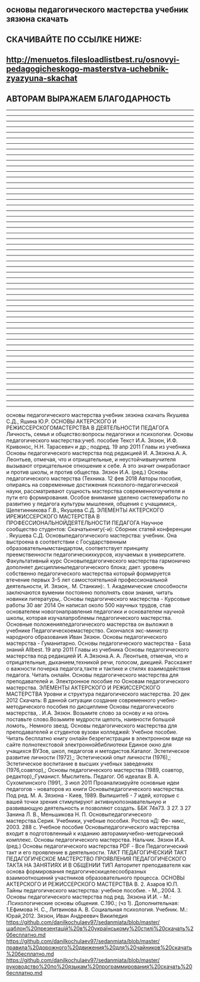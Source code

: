 основы педагогического мастерства учебник зязюна скачать
--------------------------------------------------
СКАЧИВАЙТЕ ПО ССЫЛКЕ НИЖЕ:
--------------------------------------------------
http://menuetos.filesloadlistbest.ru/osnovyi-pedagogicheskogo-masterstva-uchebnik-zyazyuna-skachat
--------------------------------------------------
АВТОРАМ ВЫРАЖАЕМ БЛАГОДАРНОСТЬ
--------------------------------------------------
--------------------------------------------------
--------------------------------------------------
--------------------------------------------------
--------------------------------------------------
--------------------------------------------------
--------------------------------------------------
--------------------------------------------------
--------------------------------------------------
--------------------------------------------------
--------------------------------------------------
--------------------------------------------------
--------------------------------------------------
--------------------------------------------------
--------------------------------------------------
--------------------------------------------------
--------------------------------------------------
--------------------------------------------------
--------------------------------------------------
--------------------------------------------------
--------------------------------------------------
--------------------------------------------------
--------------------------------------------------
--------------------------------------------------
--------------------------------------------------
--------------------------------------------------
--------------------------------------------------
--------------------------------------------------
--------------------------------------------------
--------------------------------------------------
--------------------------------------------------
--------------------------------------------------
--------------------------------------------------
--------------------------------------------------
--------------------------------------------------
--------------------------------------------------
--------------------------------------------------
--------------------------------------------------
--------------------------------------------------
--------------------------------------------------
--------------------------------------------------
--------------------------------------------------
--------------------------------------------------
--------------------------------------------------
--------------------------------------------------
--------------------------------------------------
--------------------------------------------------
--------------------------------------------------
--------------------------------------------------
--------------------------------------------------
--------------------------------------------------
--------------------------------------------------
--------------------------------------------------
--------------------------------------------------
--------------------------------------------------
основы педагогического мастерства учебник зязюна скачать Якушева С.Д., Яшина Ю.Р. ОСНОВЫ АКТЕРСКОГО И РЕЖИССЕРСКОГОМАСТЕРСТВА В ДЕЯТЕЛЬНОСТИ ПЕДАГОГА  Личность, семья и общество:вопросы педагогики и психологии.  Основы педагогического мастерства:учеб. пособие Текст  И.А. Зязюн, И.Ф. Кривонос, Н.Н. Тарасевич и др.; подред. 19 апр 2011  Главы из учебника Основы педагогического мастерства под редакцией И. А.Зязюна.А. А. Леонтьев, отмечая, что и отрицательные, и неустойчивыеучителя вызывают отрицательное отношение к себе. А это значит  ониработают и против школы, и против общества. Зязюн И.А. (ред.) Основы педагогического мастерства (Техника. 12 фев 2018  Авторы пособия, опираясь на современные достижения психолого-педагогической науки, рассматривают сущность мастерства современногоучителя и пути его формирования. Особое внимание уделено системеработы по развитию у педагога культуры мышления, общения с учащимися,. Щепетинникова Г.В., Якушева С.Д. ЭЛЕМЕНТЫ АКТЕРСКОГО ИРЕЖИССЕРСКОГО МАСТЕРСТВА В ПРОФЕССИОНАЛЬНОЙДЕЯТЕЛЬНОСТИ ПЕДАГОГА  Научное сообщество студентов:  Скачатькнигу(-и): Сборник статей конференции . Якушева С.Д. Основыпедагогического мастерства: учебник. Она выстроена в соответствии с Государственным образовательнымстандартом, соответствует принципу преемственности педагогическихкурсов, изучаемых в университете. Факультативный курс Основыпедагогического мастерства гармонично дополняет дисциплиныпедагогического блока; дает. уровень собственно педагогического мастерства который формируется втечение первых 3-5 лет самостоятельной профессиональной деятельности, И. Зязюн,. М. Станкин):. 1. Академические способности заключаются вумении постоянно пополнять свои знания, читать новинки литературы,. Основы педагогического мастерства - Курсовые работы
30 авг 2014  Он написал около 500 научных трудов, став основателем новогонаправления педагогики и основателем научной школы, которая изучалапроблемы педагогического мастерства. Основные положенияпедагогического мастерства он выложил в учебнике Педагогическоемастерство. Скончался экс-министр народного образования Иван Зязюн. Основы педагогического мастерства - Гуманитарно. Основы педагогического мастерства - База знаний Allbest. 19 апр 2011  Главы из учебника Основы педагогического мастерства под редакцией И. А.Зязюна.А. А. Леонтьев, отмечая, что и отрицательные,  дыханием,техникой речи, голосом, дикцией. Расскажет о важности почерка педагога,такте и тактике и стилях взаимодействия педагога. Читать онлайн. Основы педагогического мастерства для преподавателей и. Электронное пособие по Основам педагогического мастерства. ЭЛЕМЕНТЫ АКТЕРСКОГО И РЕЖИССЕРСКОГО МАСТЕРСТВА
Уровни и структура педагогического мастерства. 20 дек 2012  Скачать:  В данной ситуации создание современного учебно-методического пособия по дисциплине Основы педагогического мастерства, . И.А. Зязюн. Возьмите слово за основу и на огонь поставьте слово.Возьмите мудрости щепоть, наивности большой ломоть,. Немного звезд. Основы педагогического мастерства для преподавателей и студентов вузови колледжей: Учебное пособие. Читать бесплатно книгу онлайн безрегистрации в электронном виде на сайте полнотекстовой электроннойбиблиотеки Единое окно для учащихся ВУЗов, школ, педагогов и методистов.Каталог. Эстетическое развитие личности (1972),; Эстетический опыт личности (1976),; Эстетическое воспитание в высших учебных заведениях (1976,соавтор),; Основы педагогического мастерства (1989, соавтор, редактор),;Гуманист. Мыслитель. Педагог. Об идеалах В. А. Сухомлинского (1991,. 3 июл 2011  Проанализируйте основные идеи педагогов - новаторов из книги Основыпедагогического мастерства. Под ред. М. А. Зязюна - Киев, 1989. Выпишите6 - 7 идей, которые с вашей точки зрения стимулируют активнуюпознавательную и развивающую деятельность и позволяют создать. ББК 74я73. 3 27. 3 27 Занина Л. В., Меньшикова Н. П. Основыпедагогического мастерства.Серия. Учебники, учебные пособия. Ростов нД: Фе- никс, 2003.  288 с. Учебное пособие Основыпедагогического мастерства входит в подготовленный к изданию авторамиучебно-методический комплекс. Основы педагогического мастерства.  Нальчик. Зязюн И.А. (ред.) Основы педагогического мастерства PDF - Все
Педагогический такт и его проявление в деятельности. ТАКТ  ПЕДАГОГИЧЕСКИЙ ТАКТ  ПЕДАГОГИЧЕСКОЕ МАСТЕРСТВО ПРОЯВЛЕНИЯ ПЕДАГОГИЧЕСКОГО ТАКТА НА ЗАНЯТИЯХ И В ОБЩЕНИИ ТИП  Авторитет преподавателя как основа формирования педагогическицелесообразных взаимоотношений участников образовательного процесса. ОСНОВЫ АКТЕРСКОГО И РЕЖИССЕРСКОГО МАСТЕРСТВА В. 2. Азаров Ю.П. Тайны педагогического мастерства: учебное пособие. - М.,.2004. 3. Основы педагогического мастерства  под ред. Зязюна И.И. - М.: .Психологические основы общения. С.190.; (чз 1). Дополнительная: 1.Ефимова Н. С., Литвинова А. В. Социальная психология. Учебник. М.: Юрай,2012. Зязюн, Иван Андреевич  Википедия
https://github.com/danilkochulaev97/sedanmiata/blob/master/шаблон%20презентацій%20в%20українському%20стилі%20скачать%20бесплатно.md
https://github.com/danilkochulaev97/sedanmiata/blob/master/правила%20дорожного%20движения%20для%20чайников%20скачать%20бесплатно.md
https://github.com/danilkochulaev97/sedanmiata/blob/master/руководство%20по%20языкам%20программирования%20скачать%20бесплатно.md
